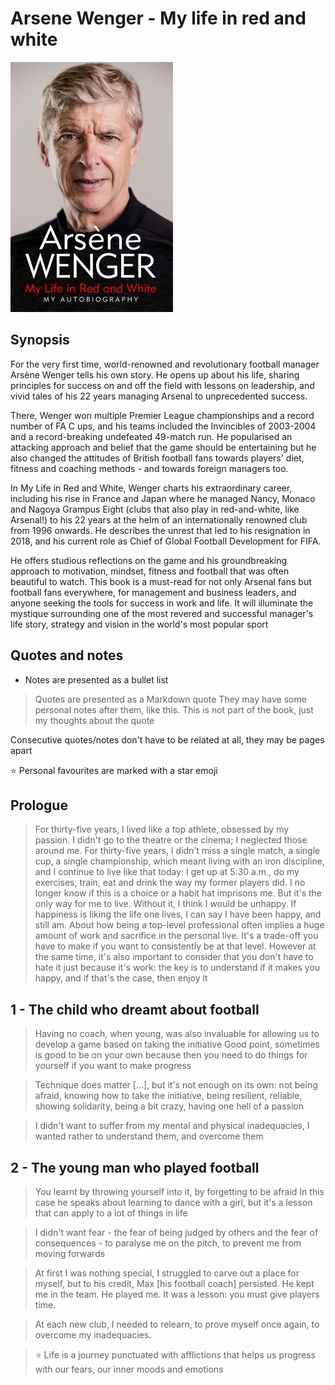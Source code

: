 # Arsene Wenger - My life in red and white

![](cover.jpg)

## Synopsis
For the very first time, world-renowned and revolutionary football manager Arsène Wenger tells his own story. He opens up about his life, sharing principles for success on and off the field with lessons on leadership, and vivid tales of his 22 years managing Arsenal to unprecedented success.

There, Wenger won multiple Premier League championships and a record number of FA C ups, and his teams included the Invincibles of 2003-2004 and a record-breaking undefeated 49-match run. He popularised an attacking approach and belief that the game should be entertaining but he also changed the attitudes of British football fans towards players' diet, fitness and coaching methods - and towards foreign managers too.

In My Life in Red and White, Wenger charts his extraordinary career, including his rise in France and Japan where he managed Nancy, Monaco and Nagoya Grampus Eight (clubs that also play in red-and-white, like Arsenal!) to his 22 years at the helm of an internationally renowned club from 1996 onwards. He describes the unrest that led to his resignation in 2018, and his current role as Chief of Global Football Development for FIFA.

He offers studious reflections on the game and his groundbreaking approach to motivation, mindset, fitness and football that was often beautiful to watch. This book is a must-read for not only Arsenal fans but football fans everywhere, for management and business leaders, and anyone seeking the tools for success in work and life. It will illuminate the mystique surrounding one of the most revered and successful manager's life story, strategy and vision in the world's most popular sport


## Quotes and notes
- Notes are presented as a bullet list

> Quotes are presented as a Markdown quote
They may have some personal notes after them, like this. This is not part of the book, just my thoughts about the quote

Consecutive quotes/notes don't have to be related at all, they may be pages apart

:star: Personal favourites are marked with a star emoji

## Prologue
> For thirty-five years, I lived like a top athlete, obsessed by my passion. I didn't go to the theatre or the cinema; I neglected those around me. For thirty-five years, I didn't miss a single match, a single cup, a single championship, which meant living with an iron discipline, and I continue to live like that today: I get up at 5:30 a.m., do my exercises, train, eat and drink the way my former players did. I no longer know if this is a choice or a habit hat imprisons me. But it's the only way for me to live. Without it, I think I would be unhappy. If happiness is liking the life one lives, I can say I have been happy, and still am.
About how being a top-level professional often implies a huge amount of work and sacrifice in the personal live. It's a trade-off you have to make if you want to consistently be at that level. However at the same time, it's also important to consider that you don't have to hate it just because it's work: the key is to understand if it makes you happy, and if that's the case, then enjoy it

## 1 - The child who dreamt about football
> Having no coach, when young, was also invaluable for allowing us to develop a game based on taking the initiative
Good point, sometimes is good to be on your own because then you need to do things for yourself if you want to make progress

> Technique does matter [...], but it's not enough on its own: not being afraid, knowing how to take the initiative, being resilient, reliable, showing solidarity, being a bit crazy, having one hell of a passion

> I didn't want to suffer from my mental and physical inadequacies, I wanted rather to understand them, and overcome them

## 2 - The young man who played football
> You learnt by throwing yourself into it, by forgetting to be afraid
In this case he speaks about learning to dance with a girl, but it's a lesson that can apply to a lot of things in life

> I didn't want fear - the fear of being judged by others and the fear of consequences - to paralyse me on the pitch, to prevent me from moving forwards

> At first I was nothing special, I struggled to carve out a place for myself, but to his credit, Max [his football coach] persisted. He kept me in the team. He played me. It was a lesson: you must give players time.

> At each new club, I needed to relearn, to prove myself once again, to overcome my inadequacies.

> :star: Life is a journey punctuated with afflictions that helps us progress with our fears, our inner moods and emotions